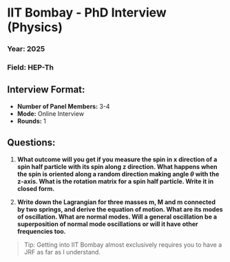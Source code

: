 # IIT Bombay - PhD Interview (Physics)

###  Year: 2025
###  Field: HEP-Th

## Interview Format:
- **Number of Panel Members:** 3-4  
- **Mode:** Online Interview  
- **Rounds:** 1 

## Questions:
1. **What outcome will you get if you measure the spin in x direction of a spin half particle with its spin along z direction. What happens when the spin is oriented along a random direction making angle $\theta$ with the z-axis. What is the rotation matrix for a spin half particle. Write it in closed form.**

2. **Write down the Lagrangian for three masses m, M and m connected by two springs, and derive the equation of motion. What are its modes of oscillation. What are normal modes. Will a general oscillation be a superposition of normal mode oscillations or will it have other frequencies too.** 

> Tip: Getting into IIT Bombay almost exclusively requires you to have a JRF as far as I understand.
